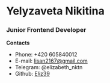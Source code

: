 # Yelyzaveta Nikitina

### Junior Frontend Developer

**Contacts**

- Phone: +420 605840012
- E-mail: lisan2167@gmail.com
- Telegram: @elizabeth_nktn
- Github: [Eliz39](https://github.com/Eliz39)